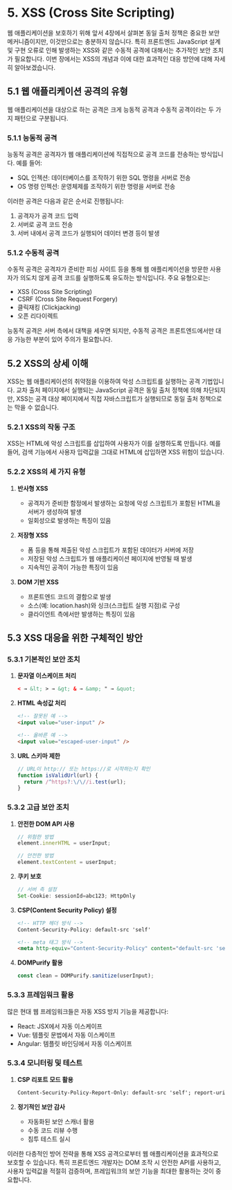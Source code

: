 # 5. XSS (Cross Site Scripting)

웹 애플리케이션을 보호하기 위해 앞서 4장에서 살펴본 동일 출처 정책은 중요한 보안 메커니즘이지만, 이것만으로는 충분하지 않습니다. 특히 프론트엔드 JavaScript 설계 및 구현 오류로 인해 발생하는 XSS와 같은 수동적 공격에 대해서는 추가적인 보안 조치가 필요합니다. 이번 장에서는 XSS의 개념과 이에 대한 효과적인 대응 방안에 대해 자세히 알아보겠습니다.

## 5.1 웹 애플리케이션 공격의 유형

웹 애플리케이션을 대상으로 하는 공격은 크게 능동적 공격과 수동적 공격이라는 두 가지 패턴으로 구분됩니다.

### 5.1.1 능동적 공격

능동적 공격은 공격자가 웹 애플리케이션에 직접적으로 공격 코드를 전송하는 방식입니다. 예를 들어:

- SQL 인젝션: 데이터베이스를 조작하기 위한 SQL 명령을 서버로 전송
- OS 명령 인젝션: 운영체제를 조작하기 위한 명령을 서버로 전송

이러한 공격은 다음과 같은 순서로 진행됩니다:

1. 공격자가 공격 코드 입력
2. 서버로 공격 코드 전송
3. 서버 내에서 공격 코드가 실행되어 데이터 변경 등이 발생

### 5.1.2 수동적 공격

수동적 공격은 공격자가 준비한 피싱 사이트 등을 통해 웹 애플리케이션을 방문한 사용자가 의도치 않게 공격 코드를 실행하도록 유도하는 방식입니다. 주요 유형으로는:

- XSS (Cross Site Scripting)
- CSRF (Cross Site Request Forgery)
- 클릭재킹 (Clickjacking)
- 오픈 리다이렉트

능동적 공격은 서버 측에서 대책을 세우면 되지만, 수동적 공격은 프론트엔드에서만 대응 가능한 부분이 있어 주의가 필요합니다.

## 5.2 XSS의 상세 이해

XSS는 웹 애플리케이션의 취약점을 이용하여 악성 스크립트를 실행하는 공격 기법입니다. 교차 출처 페이지에서 실행되는 JavaScript 공격은 동일 출처 정책에 의해 차단되지만, XSS는 공격 대상 페이지에서 직접 자바스크립트가 실행되므로 동일 출처 정책으로는 막을 수 없습니다.

### 5.2.1 XSS의 작동 구조

XSS는 HTML에 악성 스크립트를 삽입하여 사용자가 이를 실행하도록 만듭니다. 예를 들어, 검색 기능에서 사용자 입력값을 그대로 HTML에 삽입하면 XSS 위험이 있습니다.

### 5.2.2 XSS의 세 가지 유형

1. **반사형 XSS**

   - 공격자가 준비한 함정에서 발생하는 요청에 악성 스크립트가 포함된 HTML을 서버가 생성하여 발생
   - 일회성으로 발생하는 특징이 있음

2. **저장형 XSS**

   - 폼 등을 통해 제출된 악성 스크립트가 포함된 데이터가 서버에 저장
   - 저장된 악성 스크립트가 웹 애플리케이션 페이지에 반영될 때 발생
   - 지속적인 공격이 가능한 특징이 있음

3. **DOM 기반 XSS**
   - 프론트엔드 코드의 결함으로 발생
   - 소스(예: location.hash)와 싱크(스크립트 실행 지점)로 구성
   - 클라이언트 측에서만 발생하는 특징이 있음

## 5.3 XSS 대응을 위한 구체적인 방안

### 5.3.1 기본적인 보안 조치

1. **문자열 이스케이프 처리**

   ```html
   < → &lt; > → &gt; & → &amp; " → &quot;
   ```

2. **HTML 속성값 처리**

   ```html
   <!-- 잘못된 예 -->
   <input value="user-input" />

   <!-- 올바른 예 -->
   <input value="escaped-user-input" />
   ```

3. **URL 스키마 제한**

   ```javascript
   // URL이 http:// 또는 https://로 시작하는지 확인
   function isValidUrl(url) {
     return /^https?:\/\//i.test(url);
   }
   ```

### 5.3.2 고급 보안 조치

1. **안전한 DOM API 사용**

   ```javascript
   // 위험한 방법
   element.innerHTML = userInput;

   // 안전한 방법
   element.textContent = userInput;
   ```

2. **쿠키 보호**

   ```javascript
   // 서버 측 설정
   Set-Cookie: sessionId=abc123; HttpOnly
   ```

3. **CSP(Content Security Policy) 설정**

   ```html
   <!-- HTTP 헤더 방식 -->
   Content-Security-Policy: default-src 'self'

   <!-- meta 태그 방식 -->
   <meta http-equiv="Content-Security-Policy" content="default-src 'self'" />
   ```

4. **DOMPurify 활용**

   ```javascript
   const clean = DOMPurify.sanitize(userInput);
   ```

### 5.3.3 프레임워크 활용

많은 현대 웹 프레임워크들은 자동 XSS 방지 기능을 제공합니다:

- React: JSX에서 자동 이스케이프
- Vue: 템플릿 문법에서 자동 이스케이프
- Angular: 템플릿 바인딩에서 자동 이스케이프

### 5.3.4 모니터링 및 테스트

1. **CSP 리포트 모드 활용**

   ```html
   Content-Security-Policy-Report-Only: default-src 'self'; report-uri /csp-report
   ```

2. **정기적인 보안 감사**
   - 자동화된 보안 스캐너 활용
   - 수동 코드 리뷰 수행
   - 침투 테스트 실시

이러한 다층적인 방어 전략을 통해 XSS 공격으로부터 웹 애플리케이션을 효과적으로 보호할 수 있습니다. 특히 프론트엔드 개발자는 DOM 조작 시 안전한 API를 사용하고, 사용자 입력값을 적절히 검증하며, 프레임워크의 보안 기능을 최대한 활용하는 것이 중요합니다.
